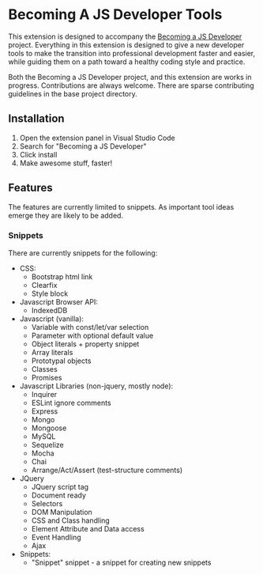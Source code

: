 # Becoming A JS Developer Tools #

This extension is designed to accompany the [Becoming a JS Developer](https://github.com/cmstead/becoming-a-js-developer) project. Everything in this extension is designed to give a new developer tools to make the transition into professional development faster and easier, while guiding them on a path toward a healthy coding style and practice.

Both the Becoming a JS Developer project, and this extension are works in progress. Contributions are always welcome. There are sparse contributing guidelines in the base project directory.

## Installation ##

1. Open the extension panel in Visual Studio Code
2. Search for "Becoming a JS Developer"
3. Click install
4. Make awesome stuff, faster!

## Features ##

The features are currently limited to snippets. As important tool ideas emerge they are likely to be added.

### Snippets ###

There are currently snippets for the following:

- CSS:
    - Bootstrap html link
    - Clearfix
    - Style block
- Javascript Browser API:
    - IndexedDB
- Javascript (vanilla):
    - Variable with const/let/var selection
    - Parameter with optional default value
    - Object literals + property snippet
    - Array literals
    - Prototypal objects
    - Classes
    - Promises
- Javascript Libraries (non-jquery, mostly node):
    - Inquirer
    - ESLint ignore comments
    - Express
    - Mongo
    - Mongoose
    - MySQL
    - Sequelize
    - Mocha
    - Chai
    - Arrange/Act/Assert (test-structure comments)
- JQuery
    - JQuery script tag
    - Document ready
    - Selectors
    - DOM Manipulation
    - CSS and Class handling
    - Element Attribute and Data access
    - Event Handling
    - Ajax
- Snippets:
    - "Snippet" snippet - a snippet for creating new snippets

